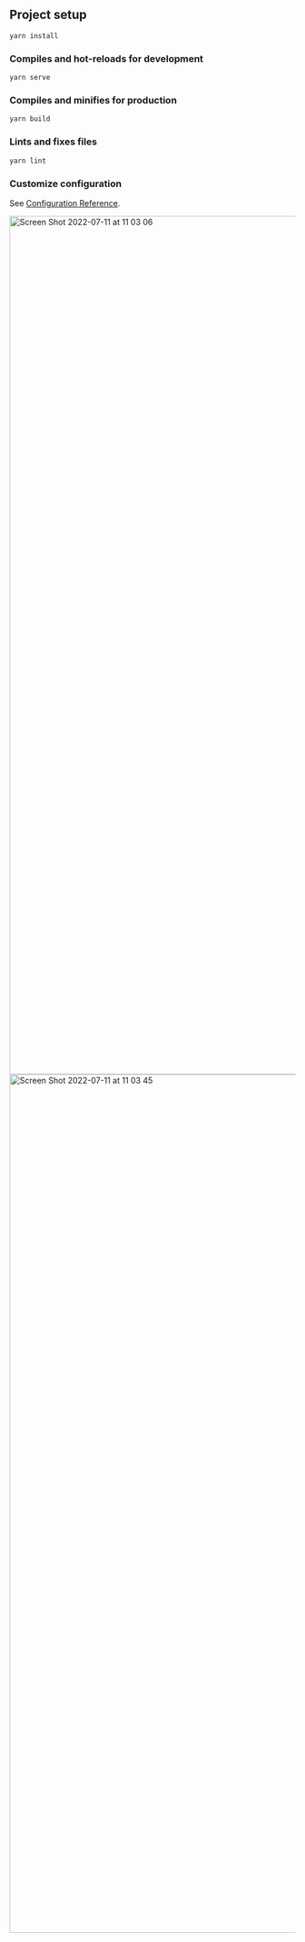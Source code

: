 

## Project setup
```
yarn install
```

### Compiles and hot-reloads for development
```
yarn serve
```

### Compiles and minifies for production
```
yarn build
```

### Lints and fixes files
```
yarn lint
```

### Customize configuration
See [Configuration Reference](https://cli.vuejs.org/config/).

<img width="1512" alt="Screen Shot 2022-07-11 at 11 03 06" src="https://user-images.githubusercontent.com/97748602/178186387-1d336005-beb8-4bae-9216-f0838a9927a8.png">

<img width="1512" alt="Screen Shot 2022-07-11 at 11 03 45" src="https://user-images.githubusercontent.com/97748602/178186436-0e1cf919-ffd5-4fcb-bc0b-9abcc36e6905.png">

